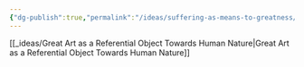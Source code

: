 ```yaml
---
{"dg-publish":true,"permalink":"/ideas/suffering-as-means-to-greatness/","noteIcon":"2","created":"2024-09-22T06:59:17.880+08:00","updated":"2024-12-17T20:47:53.590+08:00"}
---
```



[[_ideas/Great Art as a Referential Object Towards Human Nature\|Great Art as a Referential Object Towards Human Nature]]
